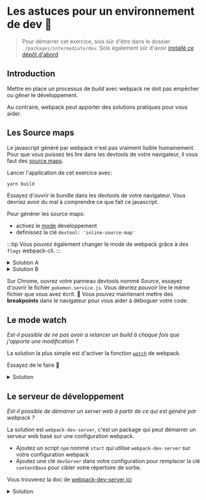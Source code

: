 # Les astuces pour un environnement de dev :rocket:

> Pour démarrer cet exercice, sois sûr d'être dans le dossier `./packages/intermediate/dev`.
> Sois également sûr d'avoir [installé ce dépôt d'abord](../README.md#install)

## Introduction

Mettre en place un processus de _build_ avec webpack ne doit pas empêcher ou gêner le développement.

Au contraire, webpack peut apporter des solutions pratiques pour vous aider.

## Les Source maps

Le javascript généré par webpack n'est pas vraiment lisible humainement.
Pour que vous puissez les lire dans les devtools de votre navigateur, il vous faut des [source maps](https://developer.mozilla.org/en-US/docs/Tools/Debugger/How_to/Use_a_source_map).

Lancer l'application de cet exercice avec:

```bash
yarn build
```

Essayez d'ouvrir le bundle dans les devtools de votre navigateur. Vous devriez avoir du mal à comprendre ce que fait ce javascript.

Pour générer les source maps:

- activez le [mode](https://webpack.js.org/concepts/mode) developpement
- definissez la clé `devtool: 'inline-source-map'`

:::tip
Vous pouvez également changer le mode de webpack grâce à des `flags` webpack-cli.
:::

<details>
<summary>Solution A</summary>

```js{5,6}
const path = require("path");
const HtmlWebpackPlugin = require("html-webpack-plugin");

module.exports = {
  mode: "development",
  devtool: "inline-source-map",
  entry: "./src/main.js", // The source module of our dependency graph
  output: {
    // Configuration of what we tell webpack to generate (here, a ./dist/main.js file)
    filename: "main.bundle.js",
    path: path.resolve(__dirname, "dist")
  },
  module: {
    rules: [
      {
        test: /\.jpg$/,
        use: [
          {
            loader: "file-loader",
            options: {
              outputPath: "assets",
              publicPath: "dist/assets"
            }
          }
        ]
      },
      {
        test: /\.css$/,
        use: ["style-loader", "css-loader"]
      }
    ]
  },
  plugins: [
    new HtmlWebpackPlugin({
      template: "./src/index.html"
    })
  ]
};
```

</details>

<details>
<summary>Solution B</summary>

```json{20}
{
  "name": "@intermediate/dev",
  "version": "1.0.0",
  "license": "MIT",
  "private": true,
  "dependencies": {
    "bulma": "^0.7.2",
    "lodash": "^4.17.11"
  },
  "devDependencies": {
    "webpack": "^4.28.4",
    "webpack-cli": "^3.2.1",
    "file-loader": "^3.0.1",
    "css-loader": "^2.1.0",
    "style-loader": "^0.23.1",
    "html-webpack-plugin": "^3.2.0",
    "clean-webpack-plugin": "^1.0.0"
  },
  "scripts": {
    "build": "webpack --progress --mode development --devtool inline-source-map"
  }
}
```

</details>

Sur Chrome, ouvrez votre panneau devtools nommé _Source_, essayez d'ouvrir le fichier `pokemon.service.js`.
Vous devriez pouvoir lire le même fichier que vous avez écrit. :tada:
Vous pouvez maintenant mettre des **breakpoints** dans le navigateur pour vous aider à déboguer votre code.

## Le mode watch

_Est-il possible de ne pas avoir a relancer un build à chaque fois que j'apporte une modification ?_

La solution la plus simple est d'activer la fonction [`watch`](https://webpack.js.org/configuration/watch/) de webpack.

Essayez de le faire :muscle:

<details>
<summary>Solution</summary>

```json{20}
{
  "name": "@intermediate/dev",
  "version": "1.0.0",
  "license": "MIT",
  "private": true,
  "dependencies": {
    "bulma": "^0.7.2",
    "lodash": "^4.17.11"
  },
  "devDependencies": {
    "webpack": "^4.28.4",
    "webpack-cli": "^3.2.1",
    "file-loader": "^3.0.1",
    "css-loader": "^2.1.0",
    "style-loader": "^0.23.1",
    "html-webpack-plugin": "^3.2.0",
    "clean-webpack-plugin": "^1.0.0"
  },
  "scripts": {
    "build": "webpack --progress --mode development --devtool inline-source-map --watch"
  }
}
```

</details>

## Le serveur de développement

_Est-il possible de démarrer un server web à partir de ce qui est généré par webpack ?_

La solution est `webpack-dev-server`, c'est un package qui peut démarrer un serveur web basé sur une configuration webpack.

- Ajoutez un script `npm` nommé `start` qui utilise `webpack-dev-server` sur votre configuration webpack
- Ajoutez une clé `devServer` dans votre configuration pour remplacer la clé `contentBase` pour cibler votre répertoire de sortie.

Vous trouverez la doc de [webpack-dev-server ici](https://webpack.js.org/configuration/dev-server/)

<details>
<summary>Solution</summary>

```js{5-7}
const path = require("path");
const HtmlWebpackPlugin = require("html-webpack-plugin");

module.exports = {
  devServer: {
    contentBase: "./dist"
  },
  entry: "./src/main.js", // The source module of our dependency graph
  output: {
    // Configuration of what we tell webpack to generate (here, a ./dist/main.js file)
    filename: "main.bundle.js",
    path: path.resolve(__dirname, "dist")
  },
  module: {
    rules: [
      {
        test: /\.jpg$/,
        use: [
          {
            loader: "file-loader",
            options: {
              outputPath: "assets",
              publicPath: "dist/assets"
            }
          }
        ]
      },
      {
        test: /\.css$/,
        use: ["style-loader", "css-loader"]
      }
    ]
  },
  plugins: [
    new HtmlWebpackPlugin({
      template: "./src/index.html"
    })
  ]
};
```

</details>
